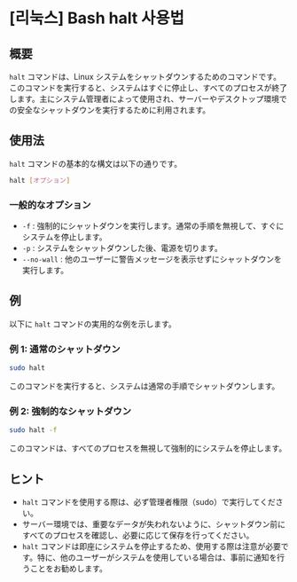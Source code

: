 # [리눅스] Bash halt 사용법

## 概要
`halt` コマンドは、Linux システムをシャットダウンするためのコマンドです。このコマンドを実行すると、システムはすぐに停止し、すべてのプロセスが終了します。主にシステム管理者によって使用され、サーバーやデスクトップ環境での安全なシャットダウンを実行するために利用されます。

## 使用法
`halt` コマンドの基本的な構文は以下の通りです。

```bash
halt [オプション]
```

### 一般的なオプション
- `-f` : 強制的にシャットダウンを実行します。通常の手順を無視して、すぐにシステムを停止します。
- `-p` : システムをシャットダウンした後、電源を切ります。
- `--no-wall` : 他のユーザーに警告メッセージを表示せずにシャットダウンを実行します。

## 例
以下に `halt` コマンドの実用的な例を示します。

### 例 1: 通常のシャットダウン
```bash
sudo halt
```
このコマンドを実行すると、システムは通常の手順でシャットダウンします。

### 例 2: 強制的なシャットダウン
```bash
sudo halt -f
```
このコマンドは、すべてのプロセスを無視して強制的にシステムを停止します。

## ヒント
- `halt` コマンドを使用する際は、必ず管理者権限（sudo）で実行してください。
- サーバー環境では、重要なデータが失われないように、シャットダウン前にすべてのプロセスを確認し、必要に応じて保存を行ってください。
- `halt` コマンドは即座にシステムを停止するため、使用する際は注意が必要です。特に、他のユーザーがシステムを使用している場合は、事前に通知を行うことをお勧めします。